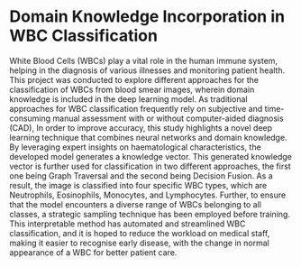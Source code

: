 # Domain Knowledge Incorporation in WBC Classification

White Blood Cells (WBCs) play a vital role in the human immune system, helping in the
diagnosis of various illnesses and monitoring patient health. This project was conducted
to explore different approaches for the classification of WBCs from blood smear images,
wherein domain knowledge is included in the deep learning model. As traditional
approaches for WBC classification frequently rely on subjective and time-consuming
manual assessment with or without computer-aided diagnosis (CAD), In order to
improve accuracy, this study highlights a novel deep learning technique that combines
neural networks and domain knowledge. By leveraging expert insights on
haematological characteristics, the developed model generates a knowledge vector.
This generated knowledge vector is further used for classification in two different
approaches, the first one being Graph Traversal and the second being Decision Fusion.
As a result, the image is classified into four specific WBC types, which are Neutrophils,
Eosinophils, Monocytes, and Lymphocytes. Further, to ensure that the model
encounters a diverse range of WBCs belonging to all classes, a strategic sampling
technique has been employed before training. This interpretable method has automated
and streamlined WBC classification, and it is hoped to reduce the workload on medical
staff, making it easier to recognise early disease, with the change in normal appearance
of a WBC for better patient care.
